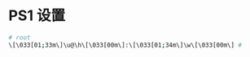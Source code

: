 # PS1 设置

```bash
# root
\[\033[01;33m\]\u@\h\[\033[00m\]:\[\033[01;34m\]\w\[\033[00m\] #
```

‍

‍
